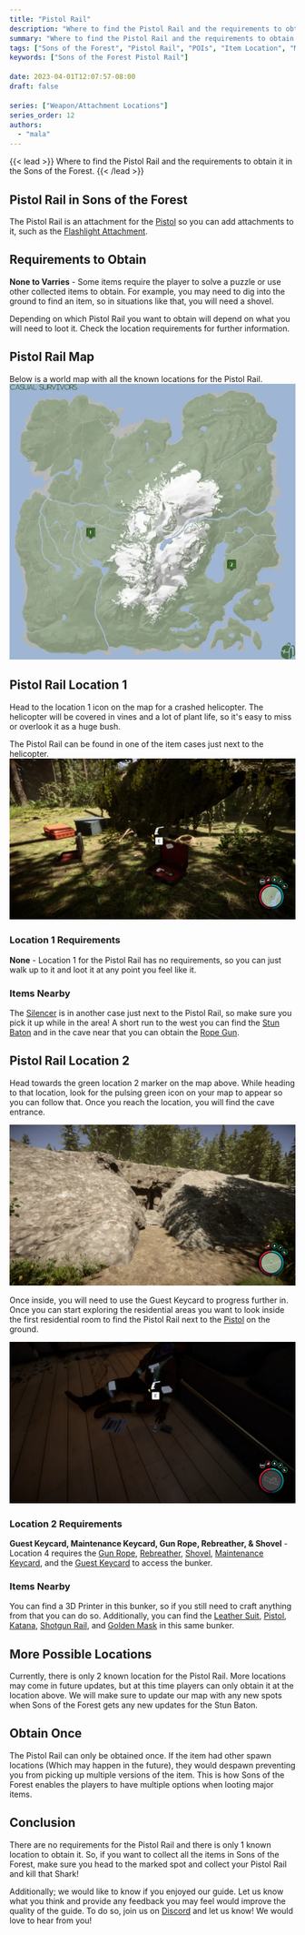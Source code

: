 ```yaml
---
title: "Pistol Rail"
description: "Where to find the Pistol Rail and the requirements to obtain it in the Sons of the Forest."
summary: "Where to find the Pistol Rail and the requirements to obtain it. Click here to learn more about it!"
tags: ["Sons of the Forest", "Pistol Rail", "POIs", "Item Location", "Map"]
keywords: ["Sons of the Forest Pistol Rail"]

date: 2023-04-01T12:07:57-08:00
draft: false

series: ["Weapon/Attachment Locations"]
series_order: 12
authors:
  - "mala"
---
```


{{< lead >}}
Where to find the Pistol Rail and the requirements to obtain it in the Sons of the Forest.
{{< /lead >}}

## Pistol Rail in Sons of the Forest
The Pistol Rail is an attachment for the [Pistol](/sons-of-the-forest/guides/pistol/) so you can add attachments to it, such as the [Flashlight Attachment](/sons-of-the-forest/guides/flashlight-attachment/).

## Requirements to Obtain
**None to Varries** - Some items require the player to solve a puzzle or use other collected items to obtain. For example, you may need to dig into the ground to find an item, so in situations like that, you will need a shovel. 

Depending on which Pistol Rail you want to obtain will depend on what you will need to loot it. Check the location requirements for further information.

## Pistol Rail Map
Below is a world map with all the known locations for the Pistol Rail.
![Sons of the Forest Pistol Rail Map Location](img/map.webp)

## Pistol Rail Location 1
Head to the location 1 icon on the map for a crashed helicopter. The helicopter will be covered in vines and a lot of plant life, so it's easy to miss or overlook it as a huge bush.

The Pistol Rail can be found in one of the item cases just next to the helicopter.
![Sons of the Forest Pistol Rail in Case](featured.webp)

### Location 1 Requirements
**None** - Location 1 for the Pistol Rail has no requirements, so you can just walk up to it and loot it at any point you feel like it.

### Items Nearby
The [Silencer](/sons-of-the-forest/guides/silencer/) is in another case just next to the Pistol Rail, so make sure you pick it up while in the area! A short run to the west you can find the [Stun Baton](/sons-of-the-forest/guides/stun-baton/) and in the cave near that you can obtain the [Rope Gun](/sons-of-the-forest/guides/rope-gun/).

## Pistol Rail Location 2
Head towards the green location 2 marker on the map above. While heading to that location, look for the pulsing green icon on your map to appear so you can follow that. Once you reach the location, you will find the cave entrance.

![Sons of the Forest Pistol Rail Location 2 Cave Entrance](img/cave_entrance.webp)

Once inside, you will need to use the Guest Keycard to progress further in. Once you can start exploring the residential areas you want to look inside the first residential room to find the Pistol Rail next to the [Pistol](/sons-of-the-forest/guides/pistol/) on the ground. 

![Sons of the Forest Pistol Rail Location 2](img/location2.webp)

### Location 2 Requirements
**Guest Keycard, Maintenance Keycard, Gun Rope, Rebreather, & Shovel** - Location 4 requires the [Gun Rope](/sons-of-the-forest/guides/rope-gun/), [Rebreather](/sons-of-the-forest/guides/rebreather/), [Shovel](/sons-of-the-forest/guides/shovel/), [Maintenance Keycard](/sons-of-the-forest/guides/maintenance-keycard/), and the [Guest Keycard](/sons-of-the-forest/guides/guest-keycard/) to access the bunker.

### Items Nearby
You can find a 3D Printer in this bunker, so if you still need to craft anything from that you can do so. Additionally, you can find the [Leather Suit](/sons-of-the-forest/guides/leather-suit/), [Pistol](/sons-of-the-forest/guides/pistol/), [Katana](/sons-of-the-forest/guides/katana/), [Shotgun Rail](/sons-of-the-forest/guides/shotgun-rail/), and [Golden Mask](/sons-of-the-forest/guides/golden-mask/) in this same bunker.

## More Possible Locations
Currently, there is only 2 known location for the Pistol Rail. More locations may come in future updates, but at this time players can only obtain it at the location above.
We will make sure to update our map with any new spots when Sons of the Forest gets any new updates for the Stun Baton.

## Obtain Once
The Pistol Rail can only be obtained once. If the item had other spawn locations (Which may happen in the future), they would despawn preventing you from picking up multiple versions of the item. This is how Sons of the Forest enables the players to have multiple options when looting major items. 

## Conclusion
There are no requirements for the Pistol Rail and there is only 1 known location to obtain it. So, if you want to collect all the items in Sons of the Forest, make sure you head to the marked spot and collect your Pistol Rail and kill that Shark!

Additionally; we would like to know if you enjoyed our guide. Let us know what you think and provide any feedback you may feel would improve the quality of the guide. To do so, join us on [Discord](https://discord.gg/ZXp93XsKnN) and let us know! We would love to hear from you! 
